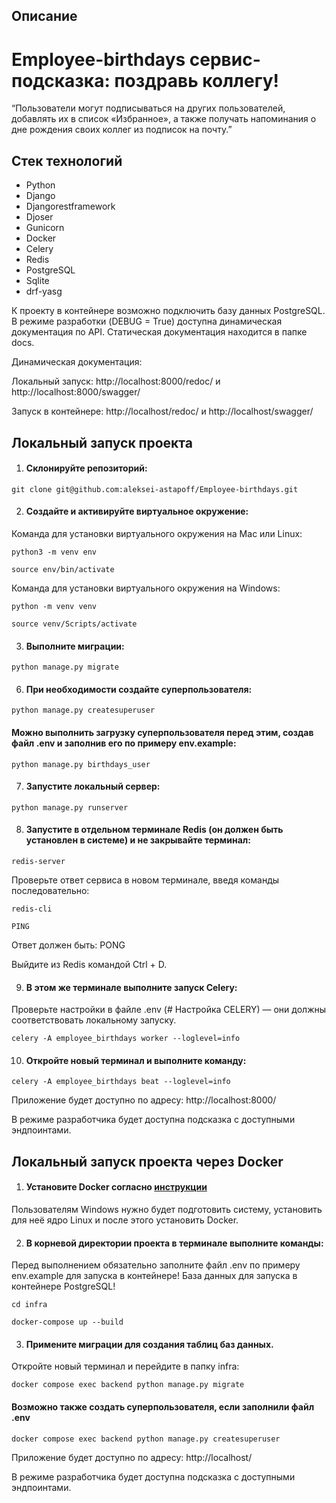 
## Описание
# Employee-birthdays сервис-подсказка: поздравь коллегу!

“Пользователи могут подписываться на других пользователей, добавлять их в список «Избранное», а также получать напоминания о дне рождения своих коллег из подписок на почту.”

## Стек технологий

- Python
- Django
- Djangorestframework
- Djoser
- Gunicorn
- Docker
- Celery
- Redis
- PostgreSQL
- Sqlite
- drf-yasg

К проекту в контейнере возможно подключить базу данных PostgreSQL.
В режиме разработки (DEBUG = True) доступна динамическая документация по API.
Статическая документация находится в папке docs.

Динамическая документация: 

Локальный запуск:
http://localhost:8000/redoc/ и http://localhost:8000/swagger/

Запуск в контейнере:
http://localhost/redoc/ и http://localhost/swagger/

## Локальный запуск проекта

1. #### Склонируйте репозиторий:
```
git clone git@github.com:aleksei-astapoff/Employee-birthdays.git
```

2. #### Создайте и активируйте виртуальное окружение:
Команда для установки виртуального окружения на Mac или Linux:
```
python3 -m venv env

source env/bin/activate
```

Команда для установки виртуального окружения на Windows:
```
python -m venv venv

source venv/Scripts/activate
```

3. #### Выполните миграции:
```
python manage.py migrate
```

6. #### При необходимости создайте суперпользователя:
```
python manage.py createsuperuser
```
  #### Можно выполнить загрузку суперпользователя перед этим, создав файл .env и заполнив его по примеру env.example:
```
python manage.py birthdays_user
```

7. #### Запустите локальный сервер:
```
python manage.py runserver
```

8. #### Запустите в отдельном терминале Redis (он должен быть установлен в системе) и не закрывайте терминал:
```
redis-server
```
Проверьте ответ сервиса в новом терминале, введя команды последовательно:
```
redis-cli

PING
```
Ответ должен быть: PONG

Выйдите из Redis командой Ctrl + D.

9. #### В этом же терминале выполните запуск Celery:
Проверьте настройки в файле .env (# Настройка CELERY) — они должны соответствовать локальному запуску.
```
celery -A employee_birthdays worker --loglevel=info
```

10. #### Откройте новый терминал и выполните команду:
```
celery -A employee_birthdays beat --loglevel=info

```

Приложение будет доступно по адресу: http://localhost:8000/

В режиме разработчика будет доступна подсказка с доступными эндпоинтами.

## Локальный запуск проекта через Docker

1. #### Установите Docker согласно [инструкции](https://docs.docker.com/engine/install/ubuntu/)
Пользователям Windows нужно будет подготовить систему, установить для неё ядро Linux и после этого установить Docker.

2. #### В корневой директории проекта в терминале выполните команды:
Перед выполнением обязательно заполните файл .env по примеру env.example для запуска в контейнере!
База данных для запуска в контейнере PostgreSQL!
```
cd infra

docker-compose up --build

```

3. #### Примените миграции для создания таблиц баз данных.
Откройте новый терминал и перейдите в папку infra:
```
docker compose exec backend python manage.py migrate 
```

#### Возможно также создать суперпользователя, если заполнили файл .env
```
docker compose exec backend python manage.py createsuperuser
```

Приложение будет доступно по адресу: http://localhost/

В режиме разработчика будет доступна подсказка с доступными эндпоинтами.
